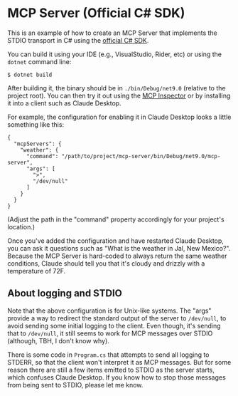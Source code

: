# MCP Server (Official C# SDK)

This is an example of how to create an MCP Server that implements the STDIO transport
in C# using the [official C# SDK](https://github.com/modelcontextprotocol/csharp-sdk).

You can build it using your IDE (e.g., VisualStudio, Rider, etc) or using the
`dotnet` command line:

```
$ dotnet build
```

After building it, the binary should be in `./bin/Debug/net9.0` (relative to the
project root). You can then try it out using the [MCP Inspector](https://modelcontextprotocol.io/docs/tools/inspector)
or by installing it into a client such as Claude Desktop.

For example, the configuration for enabling it in Claude Desktop looks a little
something like this:

```
{
  "mcpServers": {
    "weather": {
      "command": "/path/to/project/mcp-server/bin/Debug/net9.0/mcp-server",
      "args": [
        ">",
        "/dev/null"
      ]
    }
  }
}
```

(Adjust the path in the "command" property accordingly for your project's location.)

Once you've added the configuration and have restarted Claude Desktop, you can
ask it questions such as "What is the weather in Jal, New Mexico?". Because the
MCP Server is hard-coded to always return the same weather conditions, Claude
should tell you that it's cloudy and drizzly with a temperature of 72F.

## About logging and STDIO

Note that the above configuration is for Unix-like systems. The "args" provide
a way to redirect the standard output of the server to `/dev/null`, to avoid sending
some initial logging to the client. Even though, it's sending that to `/dev/null`,
it still seems to work for MCP messages over STDIO (although, TBH, I don't know why).

There is some code in `Program.cs` that attempts to send all logging to STDERR, so
that the client won't interpret it as MCP messages. But for some reason there are
still a few items emitted to STDIO as the server starts, which confuses Claude
Desktop. If you know how to stop those messages from being sent to STDIO, please
let me know.

